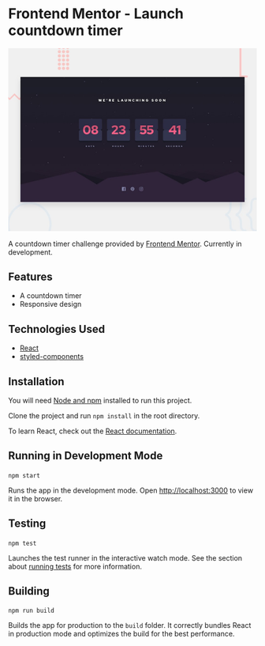 # Frontend Mentor - Launch countdown timer

![Design preview for the Launch countdown timer coding challenge](./design/desktop-preview.jpg)

A countdown timer challenge provided by [Frontend Mentor](https://www.frontendmentor.io). Currently in development.

## Features

-   A countdown timer
-   Responsive design

## Technologies Used

-   [React](https://reactjs.org/)
-   [styled-components](https://styled-components.com/)

## Installation

You will need [Node and npm](https://nodejs.org/en/) installed to run this project.

Clone the project and run `npm install` in the root directory.

To learn React, check out the [React documentation](https://reactjs.org/).

## Running in Development Mode

`npm start`

Runs the app in the development mode. Open [http://localhost:3000](http://localhost:3000) to view it in the browser.

## Testing

`npm test`

Launches the test runner in the interactive watch mode. See the section about [running tests](https://facebook.github.io/create-react-app/docs/running-tests) for more information.

## Building

`npm run build`

Builds the app for production to the `build` folder. It correctly bundles React in production mode and optimizes the build for the best performance.
